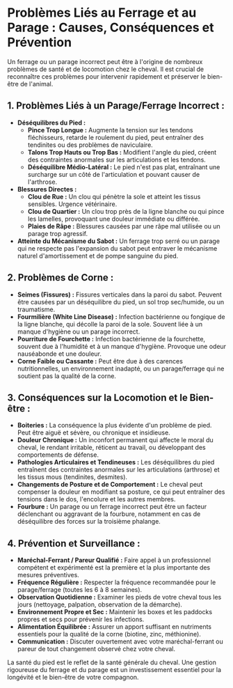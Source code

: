 # Problèmes Liés au Ferrage et au Parage : Causes, Conséquences et Prévention

Un ferrage ou un parage incorrect peut être à l'origine de nombreux problèmes de santé et de locomotion chez le cheval. Il est crucial de reconnaître ces problèmes pour intervenir rapidement et préserver le bien-être de l'animal.

## 1. Problèmes Liés à un Parage/Ferrage Incorrect :

*   **Déséquilibres du Pied :**
    *   **Pince Trop Longue :** Augmente la tension sur les tendons fléchisseurs, retarde le roulement du pied, peut entraîner des tendinites ou des problèmes de naviculaire.
    *   **Talons Trop Hauts ou Trop Bas :** Modifient l'angle du pied, créent des contraintes anormales sur les articulations et les tendons.
    *   **Déséquilibre Médio-Latéral :** Le pied n'est pas plat, entraînant une surcharge sur un côté de l'articulation et pouvant causer de l'arthrose.
*   **Blessures Directes :**
    *   **Clou de Rue :** Un clou qui pénètre la sole et atteint les tissus sensibles. Urgence vétérinaire.
    *   **Clou de Quartier :** Un clou trop près de la ligne blanche ou qui pince les lamelles, provoquant une douleur immédiate ou différée.
    *   **Plaies de Râpe :** Blessures causées par une râpe mal utilisée ou un parage trop agressif.
*   **Atteinte du Mécanisme du Sabot :** Un ferrage trop serré ou un parage qui ne respecte pas l'expansion du sabot peut entraver le mécanisme naturel d'amortissement et de pompe sanguine du pied.

## 2. Problèmes de Corne :

*   **Seimes (Fissures) :** Fissures verticales dans la paroi du sabot. Peuvent être causées par un déséquilibre du pied, un sol trop sec/humide, ou un traumatisme.
*   **Fourmilière (White Line Disease) :** Infection bactérienne ou fongique de la ligne blanche, qui décolle la paroi de la sole. Souvent liée à un manque d'hygiène ou un parage incorrect.
*   **Pourriture de Fourchette :** Infection bactérienne de la fourchette, souvent due à l'humidité et à un manque d'hygiène. Provoque une odeur nauséabonde et une douleur.
*   **Corne Faible ou Cassante :** Peut être due à des carences nutritionnelles, un environnement inadapté, ou un parage/ferrage qui ne soutient pas la qualité de la corne.

## 3. Conséquences sur la Locomotion et le Bien-être :

*   **Boiteries :** La conséquence la plus évidente d'un problème de pied. Peut être aiguë et sévère, ou chronique et insidieuse.
*   **Douleur Chronique :** Un inconfort permanent qui affecte le moral du cheval, le rendant irritable, réticent au travail, ou développant des comportements de défense.
*   **Pathologies Articulaires et Tendineuses :** Les déséquilibres du pied entraînent des contraintes anormales sur les articulations (arthrose) et les tissus mous (tendinites, desmites).
*   **Changements de Posture et de Comportement :** Le cheval peut compenser la douleur en modifiant sa posture, ce qui peut entraîner des tensions dans le dos, l'encolure et les autres membres.
*   **Fourbure :** Un parage ou un ferrage incorrect peut être un facteur déclenchant ou aggravant de la fourbure, notamment en cas de déséquilibre des forces sur la troisième phalange.

## 4. Prévention et Surveillance :

*   **Maréchal-Ferrant / Pareur Qualifié :** Faire appel à un professionnel compétent et expérimenté est la première et la plus importante des mesures préventives.
*   **Fréquence Régulière :** Respecter la fréquence recommandée pour le parage/ferrage (toutes les 6 à 8 semaines).
*   **Observation Quotidienne :** Examiner les pieds de votre cheval tous les jours (nettoyage, palpation, observation de la démarche).
*   **Environnement Propre et Sec :** Maintenir les boxes et les paddocks propres et secs pour prévenir les infections.
*   **Alimentation Équilibrée :** Assurer un apport suffisant en nutriments essentiels pour la qualité de la corne (biotine, zinc, méthionine).
*   **Communication :** Discuter ouvertement avec votre maréchal-ferrant ou pareur de tout changement observé chez votre cheval.

La santé du pied est le reflet de la santé générale du cheval. Une gestion rigoureuse du ferrage et du parage est un investissement essentiel pour la longévité et le bien-être de votre compagnon.
